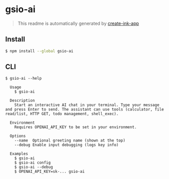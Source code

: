 # gsio-ai

> This readme is automatically generated by [create-ink-app](https://github.com/vadimdemedes/create-ink-app)

## Install

```bash
$ npm install --global gsio-ai
```

## CLI

```
$ gsio-ai --help

  Usage
    $ gsio-ai

  Description
    Start an interactive AI chat in your terminal. Type your message and press Enter to send. The assistant can use tools (calculator, file read/list, HTTP GET, todo management, shell_exec).

  Environment
    Requires OPENAI_API_KEY to be set in your environment.

  Options
    --name  Optional greeting name (shown at the top)
    --debug Enable input debugging (logs key info)

  Examples
    $ gsio-ai
    $ gsio-ai config
    $ gsio-ai --debug
    $ OPENAI_API_KEY=sk-... gsio-ai
```

